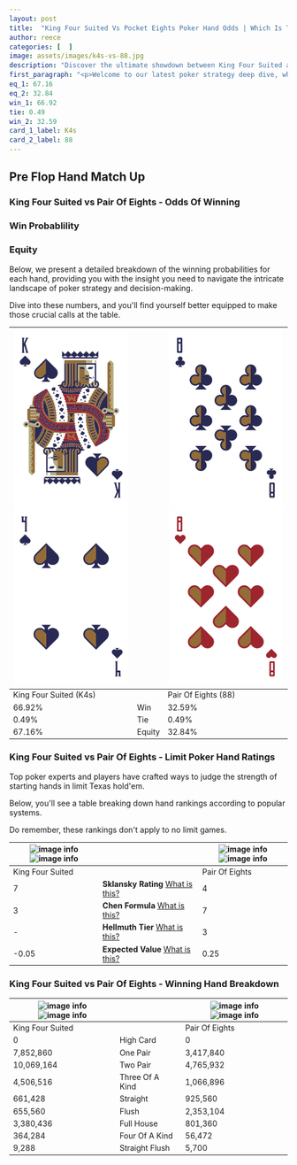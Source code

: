 ```yaml
---
layout: post
title:  "King Four Suited Vs Pocket Eights Poker Hand Odds | Which Is The Better Hand In Poker? A Complete Guide"
author: reece
categories: [  ]
image: assets/images/k4s-vs-88.jpg
description: "Discover the ultimate showdown between King Four Suited and Pair Of Eights in poker! Uncover the odds, strategies, and scenarios where one hand triumphs over the other. Get ready to up your poker game with this thrilling analysis."
first_paragraph: "<p>Welcome to our latest poker strategy deep dive, where we're pitting two distinct hands against each other in a high-stakes showdown: King Four Suited vs Pair Of Eights.</p><p>In the dynamic world of poker, every decision counts, and knowing which hand holds the upper hand is key to your success at the table.</p><p>In this article, we'll dissect these two hands, explore the scenarios where one dominates the other, and equip you with the knowledge to make strategic choices that can tip the odds in your favor.</p><p>Get ready to unravel the intriguing dynamics of these poker hands and elevate your game to new heights.</p>"
eq_1: 67.16
eq_2: 32.84
win_1: 66.92
tie: 0.49
win_2: 32.59
card_1_label: K4s
card_2_label: 88
---
```




[comment]: # (sp0)

## Pre Flop Hand Match Up

<div class="table hand-ratings" markdown="1"> 



### King Four Suited vs Pair Of Eights - Odds Of Winning


  
<div class="row graphs"> 
<div class="col-lg-6">
    <h3>Win Probablility</h3>
    <canvas id="WinChart"></canvas>
</div>
<div class="col-lg-6">
    <h3>Equity</h3>
    <canvas id="EquityChart"></canvas>
</div>
</div>

  Below, we present a detailed breakdown of the winning probabilities for each hand, providing you with the insight you need to navigate the intricate landscape of poker strategy and decision-making. 

Dive into these numbers, and you'll find yourself better equipped to make those crucial calls at the table.


    
| ![image info](assets/images/hand1/k.png) ![image info](assets/images/hand1/4.png) |  | ![image info](assets/images/hand2/8.png) ![image info](assets/images/hand2/8o.png) |
| -------- | -------- | -------- |
| King Four Suited (K4s) |  | Pair Of Eights (88) |
| 66.92% | Win | 32.59% |
| 0.49% | Tie | 0.49% |
| 67.16% | Equity | 32.84% |




[comment]: # (sp1)



### King Four Suited vs Pair Of Eights - Limit Poker Hand Ratings

Top poker experts and players have crafted ways to judge the strength of starting hands in limit Texas hold'em. 

Below, you'll see a table breaking down hand rankings according to popular systems. 

Do remember, these rankings don't apply to no limit games.


    
| ![image info](https://www.riverpairs.com/assets/images/hand1/k.png) ![image info](https://www.riverpairs.com/assets/images/hand1/4.png) |  | ![image info](https://www.riverpairs.com/assets/images/hand2/8.png) ![image info](https://www.riverpairs.com/assets/images/hand2/8o.png) |
| -------- | -------- | -------- |
| King Four Suited |  | Pair Of Eights |
| 7 | **Sklansky Rating** [What is this?](/sklansky-rating-explained) | 4 |
| 3 | **Chen Formula** [What is this?](/chen-formula-explained) | 7 |
| - | **Hellmuth Tier** [What is this?](/Hellmuth-tier-explained) | 3 |
| -0.05 | **Expected Value** [What is this?](/expected-value-explained) | 0.25 |




[comment]: # (sp2)



### King Four Suited vs Pair Of Eights - Winning Hand Breakdown


    
| ![image info](https://www.riverpairs.com/assets/images/hand1/k.png) ![image info](https://www.riverpairs.com/assets/images/hand1/4.png) |  | ![image info](https://www.riverpairs.com/assets/images/hand2/8.png) ![image info](https://www.riverpairs.com/assets/images/hand2/8o.png) |
| -------- | -------- | -------- |
| King Four Suited |  | Pair Of Eights |
| 0 | High Card | 0 |
| 7,852,860 | One Pair | 3,417,840 |
| 10,069,164 | Two Pair | 4,765,932 |
| 4,506,516 | Three Of A Kind | 1,066,896 |
| 661,428 | Straight | 925,560 |
| 655,560 | Flush | 2,353,104 |
| 3,380,436 | Full House | 801,360 |
| 364,284 | Four Of A Kind | 56,472 |
| 9,288 | Straight Flush | 5,700 |




[comment]: # (sp3)



</div>

[comment]: # (sp4)



[comment]: # (sp5)

